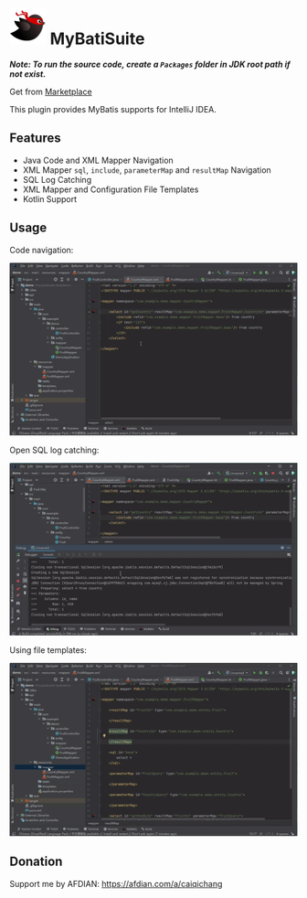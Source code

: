 # <img src="src/main/resources/META-INF/pluginIcon.svg" alt="logo" width="64"/> MyBatiSuite

***Note: To run the source code, create a `Packages` folder in JDK root path if not exist.***

Get from [Marketplace](https://plugins.jetbrains.com/plugin/25744-mybatisuite)

<!-- Plugin description -->
This plugin provides MyBatis supports for IntelliJ IDEA.

## Features
- Java Code and XML Mapper Navigation
- XML Mapper `sql`, `include`, `parameterMap` and `resultMap` Navigation
- SQL Log Catching
- XML Mapper and Configuration File Templates
- Kotlin Support
<!-- Plugin description end -->

## Usage
Code navigation:

![code-navigation](screenshot/code-navigation.gif)

Open SQL log catching:

![sql-log-catching](screenshot/sql-log-catching.gif)

Using file templates:

![mapper-file-template](screenshot/mapper-file-template.gif)

## Donation
Support me by AFDIAN: https://afdian.com/a/caiqichang
